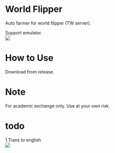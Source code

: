 # World Flipper
  Auto farmer for world flipper (TW server). <br>
  
  Support emulator.<br>
  ![](https://i.imgur.com/Lv1aycH.png)
  
# How to Use
  Download from release.
  
# Note
  For academic exchange only. Use at your own risk.
  

# todo
1.Trans to english<br>
  ![](https://i.imgur.com/9RVAMhZ.png)
